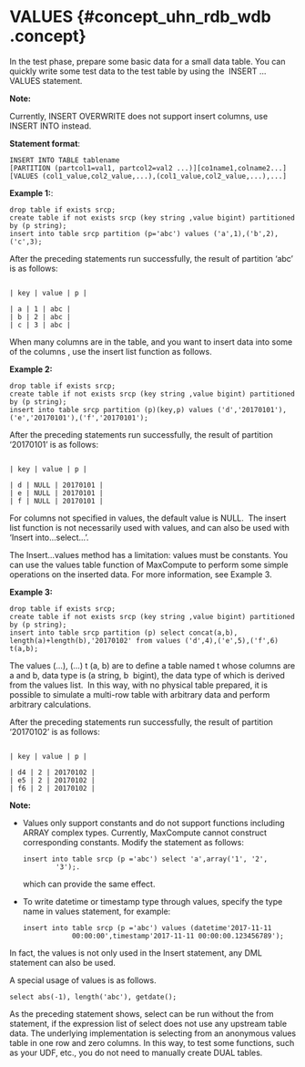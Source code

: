 # VALUES {#concept_uhn_rdb_wdb .concept}

In the test phase, prepare some basic data for a small data table. You can quickly write some test data to the test table by using the  INSERT … VALUES statement.

**Note:** 

Currently, INSERT OVERWRITE does not support insert columns, use INSERT INTO instead.

**Statement format**:

```
INSERT INTO TABLE tablename 
[PARTITION (partcol1=val1, partcol2=val2 ...)][co1name1,colname2...] 
[VALUES (col1_value,col2_value,...),(col1_value,col2_value,...),...]
```

**Example 1:**:

```
drop table if exists srcp;
create table if not exists srcp (key string ,value bigint) partitioned by (p string);
insert into table srcp partition (p='abc') values ('a',1),('b',2),('c',3);
```

After the preceding statements run successfully, the result of partition ‘abc’ is as follows:

```

| key | value | p |

| a | 1 | abc |
| b | 2 | abc |
| c | 3 | abc |

```

When many columns are in the table, and you want to insert data into some of the columns , use the insert list function as follows.

**Example 2:**

```
drop table if exists srcp;
create table if not exists srcp (key string ,value bigint) partitioned by (p string);
insert into table srcp partition (p)(key,p) values ('d','20170101'),('e','20170101'),('f','20170101');
```

After the preceding statements run successfully, the result of partition ‘20170101’ is as follows:

```

| key | value | p |

| d | NULL | 20170101 |
| e | NULL | 20170101 |
| f | NULL | 20170101 |

```

For columns not specified in values, the default value is NULL.  The insert list function is not necessarily used with values, and can also be used with ‘Insert into…select…’.

The Insert…values method has a limitation: values must be constants. You can use the values table function of MaxCompute to perform some simple operations on the inserted data. For more information, see Example 3.

**Example 3:**

```
drop table if exists srcp;
create table if not exists srcp (key string ,value bigint) partitioned by (p string);
insert into table srcp partition (p) select concat(a,b), length(a)+length(b),'20170102' from values ('d',4),('e',5),('f',6) t(a,b);
```

The values \(…\), \(…\) t \(a, b\) are to define a table named t whose columns are a and b, data type is \(a string, b  bigint\), the data type of which is derived from the values list.  In this way, with no physical table prepared, it is possible to simulate a multi-row table with arbitrary data and perform arbitrary calculations.

After the preceding statements run successfully, the result of partition ‘20170102’ is as follows:

```

| key | value | p |

| d4 | 2 | 20170102 |
| e5 | 2 | 20170102 |
| f6 | 2 | 20170102 |

```

**Note:** 

-   Values only support constants and do not support functions including ARRAY complex types. Currently, MaxCompute cannot construct corresponding constants. Modify the statement as follows:

    ```
    insert into table srcp (p ='abc') select 'a',array('1', '2', 
            '3');.
    ```

    which can provide the same effect.

-   To write datetime or timestamp type through values, specify the type name in values statement, for example:

    ```
    insert into table srcp (p ='abc') values (datetime'2017-11-11 
                00:00:00',timestamp'2017-11-11 00:00:00.123456789');
    ```


In fact, the values is not only used in the Insert statement, any DML statement can also be used.

A special usage of values is as follows.

```
select abs(-1), length('abc'), getdate();
```

As the preceding statement shows, select can be run without the from statement, if the expression list of select does not use any upstream table data. The underlying implementation is selecting from an anonymous values table in one row and zero columns. In this way, to test some functions, such as your UDF, etc., you do not need to manually create DUAL tables.

